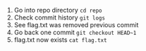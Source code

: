 1. Go into repo directory `cd repo`
2. Check commit history `git logs`
3. See flag.txt was removed previous commit
4. Go back one commit `git checkout HEAD~1`
5. flag.txt now exists `cat flag.txt`